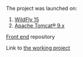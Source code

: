 
The project was launched on:

1) [WildFly 15](http://wildfly.org/downloads/)
2) [Apache Tomcat® 9.x](https://tomcat.apache.org/download-90.cgi)

[Front end](https://github.com/iurybakov/getawr_ui) repository

Link to [the working project](http://176.53.162.238:8080/getawr/)
